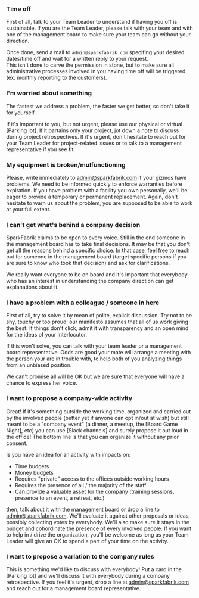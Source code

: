 ### Time off

First of all, talk to your Team Leader to understand if having you off is sustainable.
If you are the Team Leader, please talk with your team and with one of the management board to make sure your team can go without your direction.

Once done, send a mail to `admin@sparkfabrik.com` specifing your desired dates/time off and wait for a written reply to your request.  
This isn't done to carve the permission in stone, but to make sure all administrative processes involved in you having time off will be triggered (ex. monthly reporting to the customers).

### I'm worried about something

The fastest we address a problem, the faster we get better, so don't take it for yourself.

If it's important to you, but not urgent, please use our physical or virtual [Parking lot]. If it partains only your project, jot down a note to discuss during project retrospectives.
If it's urgent, don't hesitate to reach out for your Team Leader for project-related issues or to talk to a management representative if you see fit.


### My equipment is broken/mulfunctioning

Please, write immediately to admin@sparkfabrik.com if your gizmos have problems. We need to be informed quickly to enforce warranties before expiration.
If you have problem with a facility you own personally, we'll be eager to provide a temporary or permanent replacement. Again, don't hesitate to warn us about the problem, you are supposed to be able to work at your full extent.

### I can't get what's behind a company decision

SparkFabrik claims to be open to every voice. Still in the end someone in the management board has to take final decisions. It may be that you don't get all the reasons behind a specific choice. In that case, feel free to reach out for someone in the management board (target specific persons if you are sure to know who took that decision) and ask for clarifications.

We really want everyone to be on board and it's important that everybody who has an interest in understanding the company direction can get explanations about it.

### I have a problem with a colleague / someone in here

First of all, try to solve it by mean of polite, explicit discussion. Try not to be shy, touchy or too proud: our manifesto assumes that all of us work giving the best. If things don't click, admit it with transparency and an open mind for the ideas of your interlocutor.

If this won't solve, you can talk with your team leader or a management board representative. Odds are good your mate will arrange a meeting with the person your are in trouble with, to help both of you analyzing things from an unbiased position.

We can't promise all will be OK but we are sure that everyone will have a chance to express her voice.

### I want to propose a company-wide activity

Great! If it's something outside the working time, organized and carried out by the involved people (better yet if anyone can opt in/out at wish) but still meant to be a "company event" (a dinner, a meetup, the [Board Game Night], etc) you can use [Slack channels] and surely propose it out loud in the office! The bottom line is that you can organize it without any prior consent.

Is you have an idea for an activity with impacts on:

* Time budgets
* Money budgets
* Requires "private" access to the offices outside working hours
* Requires the presence of all / the majority of the staff
* Can provide a valuable asset for the company (training sessions, presence to an event, a retreat, etc.)

then, talk about it with the management board or drop a line to admin@sparkfabrik.com. We'll evaluate it against other proposals or ideas, possibly collecting votes by everybody. We'll also make sure it stays in the budget and cohordinate the presence of every involved people. If you want to help in / drive the organization, you'll be welcome as long as your Team Leader will give an OK to spend a part of your time on the activity.

### I want to propose a variation to the company rules

This is something we'd like to discuss with everybody! Put a card in the [Parking lot] and we'll discuss it with everybody during a company retrospective. If you feel it's urgent, drop a line at admin@sparkfabrik.com and reach out for a management board representative.
